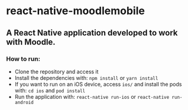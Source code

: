 # react-native-moodlemobile
## A React Native application developed to work with Moodle.

### How to run:
* Clone the repository and access it
* Install the dependencies with: `npm install` or `yarn install`
* If you want to run on an iOS device, access `ios/` and install the pods with: `cd ios` and `pod install`
* Run the application with: `react-native run-ios` or `react-native run-android`
